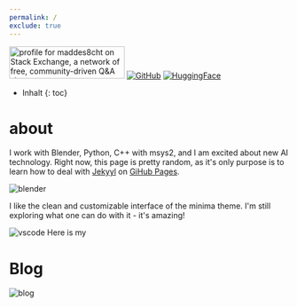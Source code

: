 ```yaml
---
permalink: /
exclude: true
---
```


<a href="https://stackexchange.com/users/26485911"><img src="https://stackexchange.com/users/flair/26485911.png" width="208" height="58" alt="profile for maddes8cht on Stack Exchange, a network of free, community-driven Q&amp;A sites" title="profile for maddes8cht on Stack Exchange, a network of free, community-driven Q&amp;A sites"></a>
[![GitHub](/assets/buttons/github-button.jpg)](https://github.com/maddes8cht)
[![HuggingFace](/assets/buttons/huggingface-button.jpg)](https://huggingface.co/maddes8cht)

* Inhalt
{: toc}

# about
I work with Blender, Python, C++ with msys2, and I am excited about new AI technology.
Right now, this page is pretty random, as it's only purpose is to learn how to deal with [Jekyyl](https://jekyllrb.com/) on [GiHub Pages](https://pages.github.com/).

![blender](https://source.unsplash.com/800x110/?blender3d)

I like the clean and customizable interface of the minima theme. I'm still exploring what one can do with it - it's amazing!

![vscode](https://source.unsplash.com/800x90/?vscode)
Here is my
# Blog
![blog](https://source.unsplash.com/800x90/?blog)
